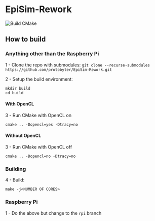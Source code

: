 
# EpiSim-Rework

![Build CMake](https://github.com/ProtoByter/EpiSim-Rework/workflows/CMake/badge.svg)

## How to build

### Anything other than the Raspberry Pi

1 - Clone the repo with submodules:
`git clone --recurse-submodules https://github.com/protobyter/EpiSim-Rework.git`

2 - Setup the build environment:
 ```
mkdir build 
cd build
```

#### With OpenCL

3 - Run CMake with OpenCL on
```
cmake .. -Dopencl=yes -Dtracy=no
```

#### Without OpenCL

3 - Run CMake with OpenCL off
```
cmake .. -Dopencl=no -Dtracy=no
```

### Building

4 - Build:
```
make -j<NUMBER OF CORES>
```

### Raspberry Pi

1 - Do the above but change to the `rpi` branch
